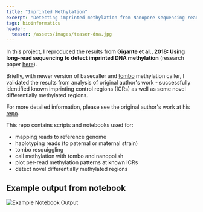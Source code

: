 ```yaml
---
title: "Imprinted Methylation"
excerpt: "Detecting imprinted methylation from Nanopore sequencing reads"
tags: bioinformatics
header:
  teaser: /assets/images/teaser-dna.jpg
---
```


In this project, I reproduced the results from **Gigante et al., 2018: Using long-read sequencing to detect imprinted DNA methylation** (research paper [here](https://academic.oup.com/nar/article/47/8/e46/5356940)).

Briefly, with newer version of basecaller and [tombo](https://github.com/nanoporetech/tombo) methylation caller, I validated the results from analysis of original author's work - successfully identified known imprinting control regions (ICRs) as well as some novel differentially methylated regions.

For more detailed information, please see the original author's work at his [repo](https://github.com/scottgigante/haplotyped-methylome).

This repo contains scripts and notebooks used for:

- mapping reads to reference genome
- haplotyping reads (to paternal or maternal strain)
- tombo resquiggling
- call methylation with tombo and nanopolish
- plot per-read methylation patterns at known ICRs
- detect novel differentially methylated regions

## Example output from notebook

<image src="https://raw.githubusercontent.com/yaeba/imprinted_methylation/master/examples/example2.png" alt="Example Notebook Output">
